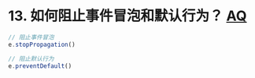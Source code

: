 # 13. 如何阻止事件冒泡和默认行为？  [AQ](./00-question.md)

```js
// 阻止事件冒泡
e.stopPropagation()

// 阻止默认行为
e.preventDefault()
```
